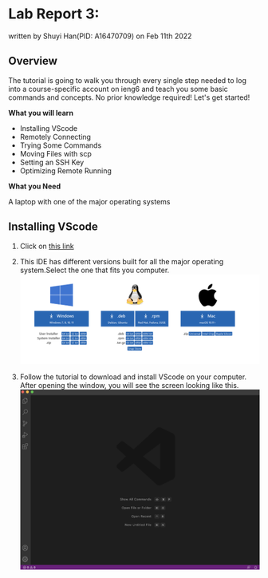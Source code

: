 # Lab Report 3:  

written by Shuyi Han(PID: A16470709) on Feb 11th 2022


## Overview 
The tutorial is going to walk you through every single step needed to log into a course-specific account on ieng6 and teach you some basic commands and concepts. No prior knowledge required! Let's get started!

**What you will learn**
* Installing VScode
* Remotely Connecting
* Trying Some Commands
* Moving Files with scp
* Setting an SSH Key
* Optimizing Remote Running

**What you Need**

A laptop with one of the major operating systems 


## Installing VScode
1. Click on [this link](https://code.visualstudio.com/)

2. This IDE has different versions built for all the major operating system.Select the one that fits you computer.
![Image](https://github.com/KristinShuyiHan/cse15l-lab-reports/blob/main/Screen%20Shot%202022-01-12%20at%2011.22.28%20PM.png)


3. Follow the tutorial to download and install VScode on your computer. After opening the window, you will see the screen looking like this.  
![Image](https://github.com/KristinShuyiHan/cse15l-lab-reports/blob/main/Screen%20Shot%202022-01-12%20at%2011.13.50%20PM.png)
